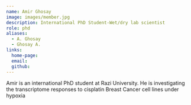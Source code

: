 ```yaml
---
name: Amir Ghosay
image: images/member.jpg
description: International PhD Student-Wet/dry lab scientist
role: phd
aliases:
  - A. Ghosay
  - Ghosay A.
links:
  home-page: 
  email: 
  github: 
---
```


Amir is an international PhD student at Razi University. He is investigating the transcriptome responses to cisplatin Breast Cancer cell lines under hypoxia  
